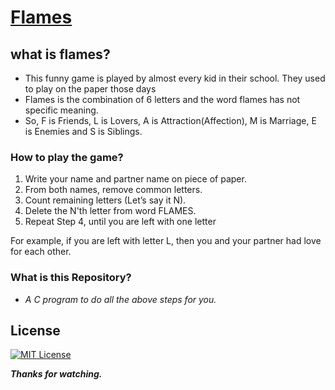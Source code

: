 # [Flames](https://github.com/BhargavSai-Lingampalli/flames)
## what is flames?
- This funny game is played by almost every kid in their school. They used to play on the paper those days
- Flames is the combination of 6 letters and the word flames has not specific meaning.
- So, F is Friends, L is Lovers, A is Attraction(Affection), M is Marriage, E is Enemies and S is Siblings.
### How to play the game?

1. Write your name and partner name on piece of paper.
2. From both names, remove common letters.
3. Count remaining letters (Let’s say it N).
4. Delete the N'th letter from word FLAMES.
5. Repeat Step 4, until you are left with one letter

For example, if you are left with letter L, then you and your partner had love for each other.
### What is this Repository?
- *A C program to do all the above steps for you.*

## License

[![MIT License](https://img.shields.io/badge/Licence%20-MIT-brightgreen)](https://github.com/BhargavSai-Lingampalli/flames/blob/main/LICENCE)



***Thanks for watching.***
